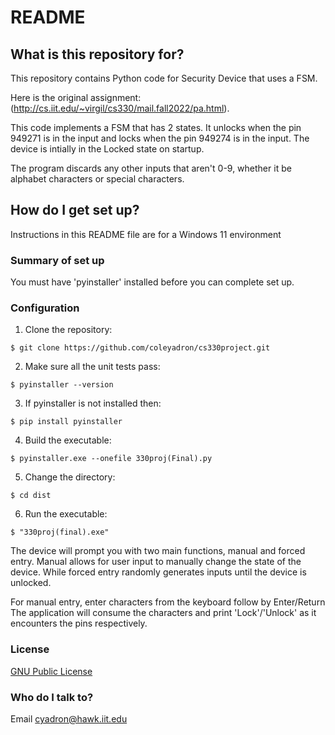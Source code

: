 # README #

## What is this repository for? ##

This repository contains Python code for Security Device that uses a FSM.

Here is the original assignment:
(http://cs.iit.edu/~virgil/cs330/mail.fall2022/pa.html).

This code implements a FSM that has 2 states. It unlocks when the pin 949271 is in the input and locks when the pin 949274 is in the input. The device is intially in the Locked state on startup. 

The program discards any other inputs that aren't 0-9, whether it be 
alphabet characters or special characters.

## How do I get set up? ##

Instructions in this README file are for a Windows 11 environment

### Summary of set up ###

You must have 'pyinstaller' installed before you can complete set up.

### Configuration ###

1. Clone the repository:

```
$ git clone https://github.com/coleyadron/cs330project.git
```

2. Make sure all the unit tests pass:

```
$ pyinstaller --version
```

3. If pyinstaller is not installed then:

```
$ pip install pyinstaller
```

4. Build the executable:

```
$ pyinstaller.exe --onefile 330proj(Final).py
```

5. Change the directory:

```
$ cd dist
```

6. Run the executable:

```
$ "330proj(final).exe"
```

The device will prompt you with two main functions, manual and forced entry. Manual allows for user input to manually change the state of the device. While forced entry randomly generates inputs until the device is unlocked.

For manual entry, enter characters from the keyboard follow by Enter/Return
The application will consume the characters and print 'Lock'/'Unlock' as it encounters the pins respectively.

### License ###

[GNU Public License](https://www.gnu.org/licenses/gpt-3.0.html)

### Who do I talk to? ###

Email cyadron@hawk.iit.edu